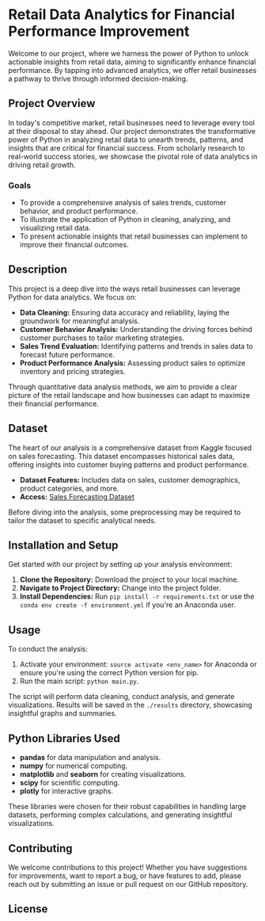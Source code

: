 # Retail Data Analytics for Financial Performance Improvement

Welcome to our project, where we harness the power of Python to unlock actionable insights from retail data, aiming to significantly enhance financial performance. By tapping into advanced analytics, we offer retail businesses a pathway to thrive through informed decision-making.

## Project Overview

In today's competitive market, retail businesses need to leverage every tool at their disposal to stay ahead. Our project demonstrates the transformative power of Python in analyzing retail data to unearth trends, patterns, and insights that are critical for financial success. From scholarly research to real-world success stories, we showcase the pivotal role of data analytics in driving retail growth.

### Goals

- To provide a comprehensive analysis of sales trends, customer behavior, and product performance.
- To illustrate the application of Python in cleaning, analyzing, and visualizing retail data.
- To present actionable insights that retail businesses can implement to improve their financial outcomes.

## Description

This project is a deep dive into the ways retail businesses can leverage Python for data analytics. We focus on:
- **Data Cleaning:** Ensuring data accuracy and reliability, laying the groundwork for meaningful analysis.
- **Customer Behavior Analysis:** Understanding the driving forces behind customer purchases to tailor marketing strategies.
- **Sales Trend Evaluation:** Identifying patterns and trends in sales data to forecast future performance.
- **Product Performance Analysis:** Assessing product sales to optimize inventory and pricing strategies.

Through quantitative data analysis methods, we aim to provide a clear picture of the retail landscape and how businesses can adapt to maximize their financial performance.

## Dataset

The heart of our analysis is a comprehensive dataset from Kaggle focused on sales forecasting. This dataset encompasses historical sales data, offering insights into customer buying patterns and product performance.

- **Dataset Features:** Includes data on sales, customer demographics, product categories, and more.
- **Access:** [Sales Forecasting Dataset](https://www.kaggle.com/datasets/rohitsahoo/sales-forecasting)

Before diving into the analysis, some preprocessing may be required to tailor the dataset to specific analytical needs.

## Installation and Setup

Get started with our project by setting up your analysis environment:

1. **Clone the Repository:** Download the project to your local machine.
2. **Navigate to Project Directory:** Change into the project folder.
3. **Install Dependencies:** Run `pip install -r requirements.txt` or use the `conda env create -f environment.yml` if you're an Anaconda user.

## Usage

To conduct the analysis:

1. Activate your environment: `source activate <env_name>` for Anaconda or ensure you're using the correct Python version for pip.
2. Run the main script: `python main.py`.

The script will perform data cleaning, conduct analysis, and generate visualizations. Results will be saved in the `./results` directory, showcasing insightful graphs and summaries.

## Python Libraries Used

- **pandas** for data manipulation and analysis.
- **numpy** for numerical computing.
- **matplotlib** and **seaborn** for creating visualizations.
- **scipy** for scientific computing.
- **plotly** for interactive graphs.

These libraries were chosen for their robust capabilities in handling large datasets, performing complex calculations, and generating insightful visualizations.

## Contributing

We welcome contributions to this project! Whether you have suggestions for improvements, want to report a bug, or have features to add, please reach out by submitting an issue or pull request on our GitHub repository.

## License
